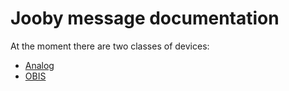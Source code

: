 # Jooby message documentation

At the moment there are two classes of devices:

- [Analog](./docs/analog/readme.md)
- [OBIS](./docs/obis/readme.md)
